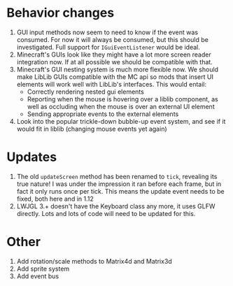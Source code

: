 # Behavior changes
1. GUI input methods now seem to need to know if the event was consumed. For now it will always be consumed, but this 
should be investigated. Full support for `IGuiEventListener` would be ideal. 
2. Minecraft's GUIs look like they might have a lot more screen reader integration now. If at all possible we should
be compatible with that.
3. Minecraft's GUI nesting system is much more flexible now. We should make LibLib GUIs compatible with the MC api so 
mods that insert UI elements will work well with LibLib's interfaces. This would entail:
   - Correctly rendering nested gui elements
   - Reporting when the mouse is hovering over a liblib component, as well as occluding when the mouse is over an 
     external UI element
   - Sending appropriate events to the external elements
4. Look into the popular trickle-down bubble-up event system, and see if it would fit in liblib (changing mouse events 
yet again)
   
# Updates
1. The old `updateScreen` method has been renamed to `tick`, revealing its true nature! I was under the impression it 
ran before each frame, but in fact it only runs once per tick. This means the update event needs to be fixed, both here 
and in 1.12
2. LWJGL 3.+ doesn't have the Keyboard class any more, it uses GLFW directly. Lots and lots of code will need to be 
updated for this.

# Other
1. Add rotation/scale methods to Matrix4d and Matrix3d
2. Add sprite system
3. Add event bus


